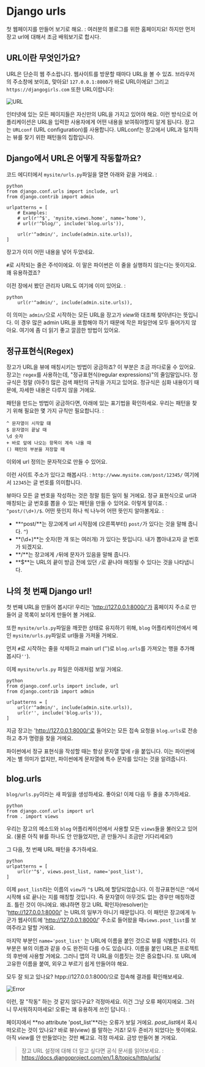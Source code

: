 # Django urls

첫 웹페이지를 만들어 보기로 해요. : 여러분의 블로그를 위한 홈페이지요! 하지만 먼저 장고 url에 대해서 조금 배워보기로 합시다.

## URL이란 무엇인가요?

URL은 단순히 웹 주소랍니다. 웹사이트를 방문할 때마다 URL을 볼 수 있죠. 브라우저의 주소창에 보이죠, 맞아요! `127.0.0.1:8000`가 바로 URL이에요! 그리고 `https://djangogirls.com` 또한 URL이랍니다:

![URL][1]

 [1]: images/url.png

인터넷에 있는 모든 페이지들은 자신만의 URL을 가지고 있어야 해요. 이런 방식으로 어플리케이션은 URL을 입력한 사용자에게 어떤 내용을 보여줘야할지 알게 됩니다. 장고는 `URLconf` (URL configuration)를 사용합니다. URLconf는 장고에서 URL과 일치하는 뷰를 찾기 위한 패턴들의 집합입니다.

## Django에서 URL은 어떻게 작동할까요?

코드 에디터에서 `mysite/urls.py`파일을 열면 아래와 같을 거에요. :

    python
    from django.conf.urls import include, url
    from django.contrib import admin
    
    urlpatterns = [
        # Examples:
        # url(r'^$', 'mysite.views.home', name='home'),
        # url(r'^blog/', include('blog.urls')),
    
        url(r'^admin/', include(admin.site.urls)),
    ]
    

장고가 이미 어떤 내용을 넣어 두었네요.

`#`로 시작되는 줄은 주석이에요. 이 말은 파이썬은 이 줄을 실행하지 않는다는 뜻이지요. 꽤 유용하겠죠?

이전 장에서 봤던 관리자 URL도 여기에 이미 있어요. :

    python
        url(r'^admin/', include(admin.site.urls)),
    

이 의미는 `admin/`으로 시작하는 모든 URL을 장고가 *view*와 대조해 찾아낸다는 뜻입니다. 이 경우 많은 admin URL을 포함해야 하기 때문에 작은 파일안에 모두 들어가지 않아요. 여기에 좀 더 읽기 좋고 깔끔한 방법이 있어요.

## 정규표현식(Regex)

장고가 URL을 뷰에 매칭시키는 방법이 궁금하죠? 이 부분은 조금 까다로울 수 있어요. 장고는 `regex`를 사용하는데, "정규표현식(regular expressions)"의 줄임말입니다. 정규식은 정말 (아주!) 많은 검색 패턴의 규칙을 가지고 있어요. 정규식은 심화 내용이기 때문에, 자세한 내용은 다루지 않을 거에요.

패턴을 만드는 방법이 궁금하다면, 아래에 있는 표기법을 확인하세요. 우리는 패턴을 찾기 위해 필요한 몇 가지 규칙만 필요합니다. :

    ^ 문자열이 시작할 떄
    $ 문자열이 끝날 때
    \d 숫자
    + 바로 앞에 나오는 항목이 계속 나올 때
    () 패턴의 부분을 저장할 때
    

이외에 url 정의는 문자적으로 만들 수 있어요.

이런 사이트 주소가 있다고 해봅시다. : `http://www.mysite.com/post/12345/` 여기에서 `12345`는 글 번호를 의미합니다.

뷰마다 모든 글 번호을 작성하는 것은 정말 힘든 일이 될 거에요. 정규 표현식으로 url과 매칭되는 글 번호를 뽑을 수 있는 패턴을 만들 수 있어요. 이렇게 말이죠. : `^post/(\d+)/$`. 어떤 뜻인지 하나 씩 나누어 어떤 뜻인지 알아볼게요. :

*   **^post/**는 장고에게 url 시작점에 (오른쪽부터) `post/`가 있다는 것을 말해 줍니다. `^`)
*   **(\d+)**는 숫자(한 개 또는 여러개) 가 있다는 뜻입니다. 내가 뽑아내고자 글 번호가 되겠지요.
*   **/**는 장고에게 `/`뒤에 문자가 있음을 말해 줍니다.
*   **$**는 URL의 끝이 방금 전에 있던 `/`로 끝나야 매칭될 수 있다는 것을 나타냅니다.

## 나의 첫 번째 Django url!

첫 번째 URL을 만들어 봅시다! 우리는 'http://127.0.0.1:8000/'가 홈페이지 주소로 만들어 글 목록이 보이게 만들어 볼 거에요.

또한 `mysite/urls.py`파일을 깨끗한 상태로 유지하기 위해, `blog` 어플리케이션에서 메인 `mysite/urls.py`파일로 url들을 가져올 거에요.

먼저 `#`로 시작하는 줄을 삭제하고 main url ('')로 `blog.urls`를 가져오는 행을 추가해 봅시다`''`).

이제 `mysite/urls.py` 파일은 아래처럼 보일 거에요.

    python
    from django.conf.urls import include, url
    from django.contrib import admin
    
    urlpatterns = [
        url(r'^admin/', include(admin.site.urls)),
        url(r'', include('blog.urls')),
    ]
    

지금 장고는 'http://127.0.0.1:8000/'로 들어오는 모든 접속 요청을 `blog.urls`로 전송하고 추가 명령을 찾을 거에요.

파이썬에서 정규 표현식을 작성할 때는 항상 문자열 앞에 `r`을 붙입니다. 이는 파이썬에게는 별 의미가 없지만, 파이썬에게 문자열에 특수 문자를 있다는 것을 알려줍니다.

## blog.urls

`blog/urls.py`이라는 새 파일을 생성하세요. 좋아요! 이제 다음 두 줄을 추가하세요.

    python
    from django.conf.urls import url
    from . import views
    

우리는 장고의 메소드와 `blog` 어플리케이션에서 사용할 모든 `views`들을 불러오고 있어요. (물론 아직 뷰를 하나도 안 만들었지만, 곧 만들거니 조금만 기다리세요!)

그 다음, 첫 번째 URL 패턴을 추가하세요.

    python
    urlpatterns = [
        url(r'^$', views.post_list, name='post_list'),
    ]
    

이제 `post_list`라는 이름의 `view`가 `^$` URL에 할당되었습니다. 이 정규표현식은 `^`에서 시작해 `$`로 끝나는 지를 매칭할 것입니다. 즉 문자열이 아무것도 없는 경우만 매칭하겠죠. 틀린 것이 아니에요. 왜냐하면 장고 URL 확인자(resolver)는 'http://127.0.0.1:8000/' 는 URL의 일부가 아니기 때문입니다. 이 패턴은 장고에게 누군가 웹사이트에 'http://127.0.0.1:8000/' 주소로 들어왔을 때`views.post_list`를 보여주라고 말할 거에요.

마지막 부분인 `name='post_list'` 는 URL에 이름을 붙인 것으로 뷰를 식별합니다. 이 부분은 뷰의 이름과 같을 수도 완전히 다를 수도 있습니다. 이름을 붙인 URL은 프로젝트의 후반에 사용할 거에요. 그러니 앱의 각 URL을 이름짓는 것은 중요합니다. 또 URL에 고유한 이름을 붙여, 외우고 부르기 쉽게 만들어야 해요.

모두 잘 되고 있나요? htpp://127.0.0.1:8000/으로 접속해 결과를 확인해보세요.

![Error][2]

 [2]: images/error1.png

이런, 잘 "작동" 하는 것 같지 않다구요? 걱정마세요. 이건 그냥 오류 페이지에요. 그러니 무서워하지마세요! 오류는 꽤 유용하게 쓰인 답니다. :

페이지에서 **no attribute 'post_list'**라는 오류가 보일 거에요. *post_list*에서 혹시 떠오르는 것이 있나요? 바로 뷰(view) 를 말하는 거죠! 모두 준비가 되었다는 뜻이에요. 아직 *view*를 안 만들었다는 것만 빼고요. 걱정 마세요. 금방 만들어 볼 거에요.

> 장고 URL 설정에 대해 더 알고 싶다면 공식 문서를 읽어보세요. : https://docs.djangoproject.com/en/1.8/topics/http/urls/